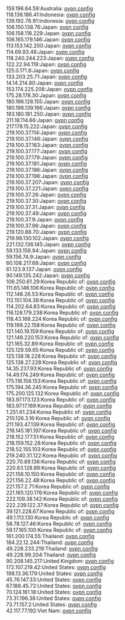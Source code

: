 159.196.64.59:Australia: [ovpn config](vpn/159_196_64_59.ovpn)  
118.136.186.41:Indonesia: [ovpn config](vpn/118_136_186_41.ovpn)  
139.192.78.91:Indonesia: [ovpn config](vpn/139_192_78_91.ovpn)  
106.150.138.76:Japan: [ovpn config](vpn/106_150_138_76.ovpn)  
106.158.118.229:Japan: [ovpn config](vpn/106_158_118_229.ovpn)  
106.165.179.146:Japan: [ovpn config](vpn/106_165_179_146.ovpn)  
113.153.142.200:Japan: [ovpn config](vpn/113_153_142_200.ovpn)  
114.69.93.48:Japan: [ovpn config](vpn/114_69_93_48.ovpn)  
118.240.244.223:Japan: [ovpn config](vpn/118_240_244_223.ovpn)  
122.22.94.119:Japan: [ovpn config](vpn/122_22_94_119.ovpn)  
125.0.171.8:Japan: [ovpn config](vpn/125_0_171_8.ovpn)  
133.203.25.71:Japan: [ovpn config](vpn/133_203_25_71.ovpn)  
14.14.214.80:Japan: [ovpn config](vpn/14_14_214_80.ovpn)  
153.174.225.208:Japan: [ovpn config](vpn/153_174_225_208.ovpn)  
175.28.178.30:Japan: [ovpn config](vpn/175_28_178_30.ovpn)  
180.196.128.155:Japan: [ovpn config](vpn/180_196_128_155.ovpn)  
180.198.139.166:Japan: [ovpn config](vpn/180_198_139_166.ovpn)  
183.180.181.250:Japan: [ovpn config](vpn/183_180_181_250.ovpn)  
211.18.114.66:Japan: [ovpn config](vpn/211_18_114_66.ovpn)  
217.178.15.222:Japan: [ovpn config](vpn/217_178_15_222.ovpn)  
219.100.37.114:Japan: [ovpn config](vpn/219_100_37_114.ovpn)  
219.100.37.146:Japan: [ovpn config](vpn/219_100_37_146.ovpn)  
219.100.37.163:Japan: [ovpn config](vpn/219_100_37_163.ovpn)  
219.100.37.177:Japan: [ovpn config](vpn/219_100_37_177.ovpn)  
219.100.37.179:Japan: [ovpn config](vpn/219_100_37_179.ovpn)  
219.100.37.181:Japan: [ovpn config](vpn/219_100_37_181.ovpn)  
219.100.37.186:Japan: [ovpn config](vpn/219_100_37_186.ovpn)  
219.100.37.198:Japan: [ovpn config](vpn/219_100_37_198.ovpn)  
219.100.37.207:Japan: [ovpn config](vpn/219_100_37_207.ovpn)  
219.100.37.221:Japan: [ovpn config](vpn/219_100_37_221.ovpn)  
219.100.37.26:Japan: [ovpn config](vpn/219_100_37_26.ovpn)  
219.100.37.30:Japan: [ovpn config](vpn/219_100_37_30.ovpn)  
219.100.37.31:Japan: [ovpn config](vpn/219_100_37_31.ovpn)  
219.100.37.49:Japan: [ovpn config](vpn/219_100_37_49.ovpn)  
219.100.37.9:Japan: [ovpn config](vpn/219_100_37_9.ovpn)  
219.100.37.98:Japan: [ovpn config](vpn/219_100_37_98.ovpn)  
219.120.88.70:Japan: [ovpn config](vpn/219_120_88_70.ovpn)  
219.98.130.102:Japan: [ovpn config](vpn/219_98_130_102.ovpn)  
221.132.136.145:Japan: [ovpn config](vpn/221_132_136_145.ovpn)  
59.133.158.94:Japan: [ovpn config](vpn/59_133_158_94.ovpn)  
59.156.74.9:Japan: [ovpn config](vpn/59_156_74_9.ovpn)  
60.108.217.68:Japan: [ovpn config](vpn/60_108_217_68.ovpn)  
61.123.9.137:Japan: [ovpn config](vpn/61_123_9_137.ovpn)  
90.149.135.242:Japan: [ovpn config](vpn/90_149_135_242.ovpn)  
106.250.61.29:Korea Republic of: [ovpn config](vpn/106_250_61_29.ovpn)  
111.65.146.106:Korea Republic of: [ovpn config](vpn/111_65_146_106.ovpn)  
112.148.26.53:Korea Republic of: [ovpn config](vpn/112_148_26_53.ovpn)  
112.151.104.38:Korea Republic of: [ovpn config](vpn/112_151_104_38.ovpn)  
114.202.64.83:Korea Republic of: [ovpn config](vpn/114_202_64_83.ovpn)  
116.126.179.238:Korea Republic of: [ovpn config](vpn/116_126_179_238.ovpn)  
118.43.168.224:Korea Republic of: [ovpn config](vpn/118_43_168_224.ovpn)  
119.199.22.158:Korea Republic of: [ovpn config](vpn/119_199_22_158.ovpn)  
121.140.19.159:Korea Republic of: [ovpn config](vpn/121_140_19_159.ovpn)  
121.149.220.153:Korea Republic of: [ovpn config](vpn/121_149_220_153.ovpn)  
121.165.32.89:Korea Republic of: [ovpn config](vpn/121_165_32_89.ovpn)  
125.129.59.65:Korea Republic of: [ovpn config](vpn/125_129_59_65.ovpn)  
125.138.18.228:Korea Republic of: [ovpn config](vpn/125_138_18_228.ovpn)  
125.138.27.228:Korea Republic of: [ovpn config](vpn/125_138_27_228.ovpn)  
14.35.237.93:Korea Republic of: [ovpn config](vpn/14_35_237_93.ovpn)  
14.49.174.249:Korea Republic of: [ovpn config](vpn/14_49_174_249.ovpn)  
175.116.156.153:Korea Republic of: [ovpn config](vpn/175_116_156_153.ovpn)  
175.194.36.245:Korea Republic of: [ovpn config](vpn/175_194_36_245.ovpn)  
175.200.125.132:Korea Republic of: [ovpn config](vpn/175_200_125_132.ovpn)  
183.97.173.123:Korea Republic of: [ovpn config](vpn/183_97_173_123.ovpn)  
183.97.17.169:Korea Republic of: [ovpn config](vpn/183_97_17_169.ovpn)  
1.251.61.234:Korea Republic of: [ovpn config](vpn/1_251_61_234.ovpn)  
210.126.3.16:Korea Republic of: [ovpn config](vpn/210_126_3_16.ovpn)  
211.193.47.139:Korea Republic of: [ovpn config](vpn/211_193_47_139.ovpn)  
218.145.181.197:Korea Republic of: [ovpn config](vpn/218_145_181_197.ovpn)  
218.152.177.51:Korea Republic of: [ovpn config](vpn/218_152_177_51.ovpn)  
218.159.152.28:Korea Republic of: [ovpn config](vpn/218_159_152_28.ovpn)  
218.52.155.103:Korea Republic of: [ovpn config](vpn/218_52_155_103.ovpn)  
219.240.31.122:Korea Republic of: [ovpn config](vpn/219_240_31_122.ovpn)  
220.70.89.136:Korea Republic of: [ovpn config](vpn/220_70_89_136.ovpn)  
220.83.128.89:Korea Republic of: [ovpn config](vpn/220_83_128_89.ovpn)  
221.156.10.150:Korea Republic of: [ovpn config](vpn/221_156_10_150.ovpn)  
221.156.22.48:Korea Republic of: [ovpn config](vpn/221_156_22_48.ovpn)  
221.157.2.71:Korea Republic of: [ovpn config](vpn/221_157_2_71.ovpn)  
221.165.120.176:Korea Republic of: [ovpn config](vpn/221_165_120_176.ovpn)  
222.109.38.142:Korea Republic of: [ovpn config](vpn/222_109_38_142.ovpn)  
222.239.122.37:Korea Republic of: [ovpn config](vpn/222_239_122_37.ovpn)  
39.121.228.67:Korea Republic of: [ovpn config](vpn/39_121_228_67.ovpn)  
49.1.113.130:Korea Republic of: [ovpn config](vpn/49_1_113_130.ovpn)  
58.78.127.46:Korea Republic of: [ovpn config](vpn/58_78_127_46.ovpn)  
59.17.165.100:Korea Republic of: [ovpn config](vpn/59_17_165_100.ovpn)  
161.200.174.55:Thailand: [ovpn config](vpn/161_200_174_55.ovpn)  
184.22.12.244:Thailand: [ovpn config](vpn/184_22_12_244.ovpn)  
49.228.233.219:Thailand: [ovpn config](vpn/49_228_233_219.ovpn)  
49.228.99.204:Thailand: [ovpn config](vpn/49_228_99_204.ovpn)  
90.208.145.217:United Kingdom: [ovpn config](vpn/90_208_145_217.ovpn)  
172.107.219.42:United States: [ovpn config](vpn/172_107_219_42.ovpn)  
198.13.36.179:United States: [ovpn config](vpn/198_13_36_179.ovpn)  
45.76.147.33:United States: [ovpn config](vpn/45_76_147_33.ovpn)  
67.188.45.72:United States: [ovpn config](vpn/67_188_45_72.ovpn)  
70.124.161.18:United States: [ovpn config](vpn/70_124_161_18.ovpn)  
73.31.196.38:United States: [ovpn config](vpn/73_31_196_38.ovpn)  
73.71.157.2:United States: [ovpn config](vpn/73_71_157_2.ovpn)  
42.117.77.192:Viet Nam: [ovpn config](vpn/42_117_77_192.ovpn)  
